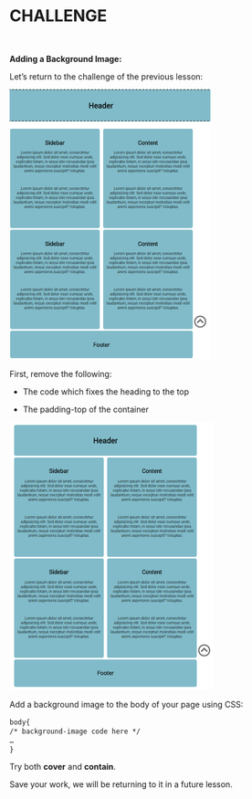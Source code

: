 CHALLENGE
=========

 

**Adding a Background Image:**

Let’s return to the challenge of the previous lesson:

![](img/img1.png)

First, remove the following:

-   The code which fixes the heading to the top

-   The padding-top of the container

![](img/img2.png)

Add a background image to the body of your page using CSS:

~~~~~~~~~~~~~~~~~~~~~~~~~~~~~~~~~~~~~~~~~~~~~~~~~~~~~~~~~~~~~~~~~~~~~~~~~~~~~~~~
body{
/* background-image code here */
…
}
~~~~~~~~~~~~~~~~~~~~~~~~~~~~~~~~~~~~~~~~~~~~~~~~~~~~~~~~~~~~~~~~~~~~~~~~~~~~~~~~

Try both **cover** and **contain**.

Save your work, we will be returning to it in a future lesson.

